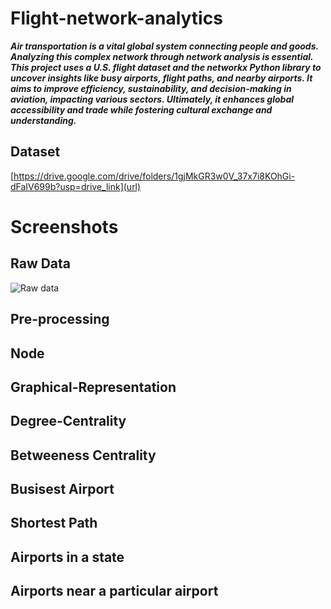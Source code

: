 # Flight-network-analytics

***Air transportation is a vital global system connecting people and goods. Analyzing this complex network through network analysis is essential. This project uses a U.S. flight dataset and the networkx Python library to uncover insights like busy airports, flight paths, and nearby airports. It aims to improve efficiency, sustainability, and decision-making in aviation, impacting various sectors. Ultimately, it enhances global accessibility and trade while fostering cultural exchange and understanding.***


## Dataset

[https://drive.google.com/drive/folders/1gjMkGR3w0V_37x7i8KOhGi-dFaIV699b?usp=drive_link](url)

# Screenshots

## Raw Data

![Raw data](https://github.com/msaptarshi10/Flight-network-analytics/assets/109888153/906f4e3e-39aa-4cd6-8ba1-b89ef6b83c88)



## Pre-processing


## Node



## Graphical-Representation



## Degree-Centrality



## Betweeness Centrality



## Busisest Airport



## Shortest Path


## Airports in a state



## Airports near a particular airport
